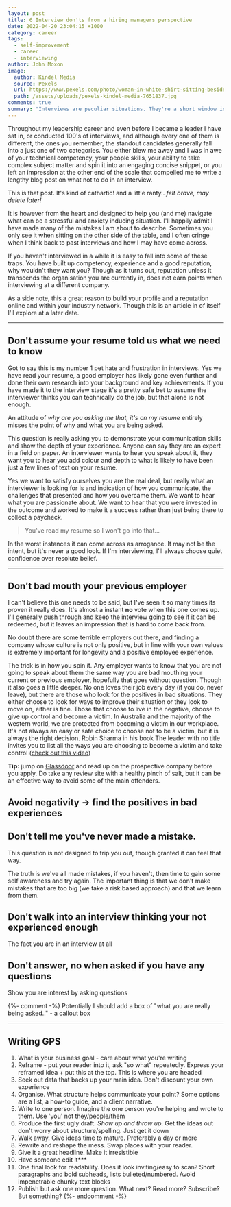 ```yaml
---
layout: post
title: 6 Interview don'ts from a hiring managers perspective
date: 2022-04-20 23:04:15 +1000
category: career
tags:
  - self-improvement
  - career
  - interviewing
author: John Moxon
image:
  author: Kindel Media
  source: Pexels
  url: https://www.pexels.com/photo/woman-in-white-shirt-sitting-beside-woman-in-black-and-white-stripe-shirt-7651837/
  path: /assets/uploads/pexels-kindel-media-7651837.jpg
comments: true
summary: "Interviews are peculiar situations. They're a short window into "
---
```

Throughout my leadership career and even before I became a leader I have sat in, or conducted 100's of interviews, and although every one of them is different, the ones you remember, the standout candidates generally fall into a just one of two categories. You either blew me away and I was in awe of your technical competency, your people skills, your ability to take complex subject matter and spin it into an engaging concise snippet, or you left an impression at the other end of the scale that compelled me to write a lengthy blog post on what not to do in an interview.

This is that post. It's kind of cathartic! and a little ranty.. _felt brave, may delete later!_

It is however from the heart and designed to help you (and me) navigate what can be a stressful and anxiety inducing situation. I'll happily admit I have made many of the mistakes I am about to describe. Sometimes you only see it when sitting on the other side of the table, and I often cringe when I think back to past interviews and how I may have come across.

If you haven't interviewed in a while it is easy to fall into some of these traps.  You have built up competency, experience and a good reputation, why wouldn't they want you? Though as it turns out, reputation unless it transcends the organisation you are currently in, does not earn points when interviewing at a different company.

As a side note, this a great reason to build your profile and a reputation online and within your industry network. Though this is an article in of itself I'll explore at a later date.  

---

## Don't assume your resume told us what we need to know
Got to say this is my number 1 pet hate and frustration in interviews. Yes we have read your resume, a good employer has likely gone even further and done their own research into your background and key achievements.  If you have made it to the interview stage it's a pretty safe bet to assume the interviewer thinks you can technically do the job, but that alone is not enough. 

An attitude of _why are you asking me that, it's on my resume_ entirely misses the point of why and what you are being asked. 

This question is really asking you to demonstrate your communication skills and show the depth of your experience. Anyone can say they are an expert in a field on paper. An interviewer wants to hear you speak about it, they want you to hear you add colour and depth to what is likely to have been just a few lines of text on your resume.

Yes we want to satisfy ourselves you are the real deal, but really what an interviewer is looking for is and indication of how you communicate, the challenges that presented and how you overcame them. We want to hear what you are passionate about. We want to hear that you were invested in the outcome and worked to make it a success rather than just being there to collect a paycheck.

> You've read my resume so I won't go into that...

In the worst instances it can come across as arrogance. It may not be the intent, but it's never a good look. If I'm interviewing, I'll always choose quiet confidence over resolute belief.

---
  
## Don't bad mouth your previous employer

I can't believe this one needs to be said, but I've seen it so many times its proven it really does. It's almost a instant **no** vote when this one comes up. I'll generally push through and keep the interview going to see if it can be redeemed, but it leaves an impression that is hard to come back from.

No doubt there are some terrible employers out there, and finding a company whose culture is not only positive, but in line with your own values is extremely important for longevity and a positive employee experience.

The trick is in how you spin it.  Any employer wants to know that you are not going to speak about them the same way you are bad mouthing your current or previous employer, hopefully that goes without question. Though it also goes a little deeper. No one loves their job every day (if you do, never leave), but there are those who look for the positives in bad situations. They either choose to look for ways to improve their situation or they look to move on, either is fine. Those that choose to live in the negative, choose to give up control and become a victim. In Australia and the majority of the western world, we are protected from becoming a victim in our workplace. It's not always an easy or safe choice to choose not to be a victim, but it is always the right decision.  Robin Sharma in his book The leader with no title invites you to list all the ways you are choosing to become a victim and take control ([check out this video](https://www.youtube.com/watch?v=Z5-iGA_zEKY))

 


**Tip:** jump on [Glassdoor](https://www.glassdoor.com) and read up on the prospective company before you apply. Do take any review site with a healthy pinch of salt, but it can be an effective way to avoid some of the main offenders.

## Avoid negativity -> find the positives in bad experiences

## Don't tell me you've never made a mistake.
This question is not designed to trip you out, though granted it can feel that way. 

The truth is we've all made mistakes, if you haven't, then time to gain some self awareness and try again.  The important thing is that we don't make mistakes that are too big (we take a risk based approach) and that we learn from them. 

## Don't walk into an interview thinking your not experienced enough
The fact you are in an interview at all 

## Don't answer, no when asked if you have any questions
Show you are interest by asking questions





{%- comment -%}
Potentially I should add a box of "what you are really being asked.." - a callout box


- - -
## Writing GPS
1. What is your business goal - care about what you're writing
2. Reframe - put your reader into it, ask "so what" repeatedly. Express your reframed idea + put this at the top. This is where you are headed
3. Seek out data that backs up your main idea. Don't discount your own experience
4. Organise. What structure helps communicate your point? Some options are a list, a how-to guide, and a client narrative.
5. Write to one person. Imagine the one person you're helping and wrote to them. Use 'you' not they/people/them
6. Produce the first ugly draft. _Show up and throw up_. Get the ideas out don't worry about structure/spelling. Just get it down
7. Walk away. Give ideas time to mature. Preferably a day or more
8. Rewrite and reshape the mess. Swap places with your reader.
9. Give it a great headline. Make it irresistible
10. Have someone edit it***
11. One final look for readability. Does it look inviting/easy to scan? Short paragraphs and bold subheads, lists bulleted/numbered. Avoid impenetrable chunky text blocks
12. Publish but ask one more question. What next? Read more? Subscribe? But something?
{%- endcomment -%}